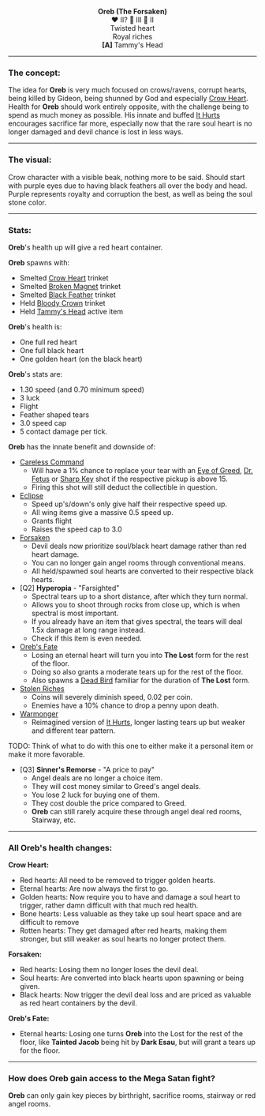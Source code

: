 <p style="text-align: center;">
  <b>Oreb (The Forsaken)</b>
  <br>
  ❤ II? 🥾 III 🔪 II
  <br>
  Twisted heart
  <br>
  Royal riches
  <br>
  <b>[A]</b> Tammy's Head
</p>

---


### The concept:

The idea for **Oreb** is very much focused on crows/ravens, corrupt hearts, being killed by Gideon, being shunned by God and especially [Crow Heart](https://bindingofisaacrebirth.fandom.com/wiki/Crow_Heart).
Health for **Oreb** should work entirely opposite, with the challenge being to spend as much money as possible.
His innate and buffed [It Hurts](https://bindingofisaacrebirth.fandom.com/wiki/It_Hurts) encourages sacrifice far more, especially now that the rare soul heart is no longer damaged and devil chance is lost in less ways.

---

### The visual:

Crow character with a visible beak, nothing more to be said.
Should start with purple eyes due to having black feathers all over the body and head.
Purple represents royalty and corruption the best, as well as being the soul stone color.

---

### Stats:

**Oreb**'s health up will give a red heart container.

**Oreb** spawns with:
- Smelted [Crow Heart](https://bindingofisaacrebirth.fandom.com/wiki/Crow_Heart) trinket
- Smelted [Broken Magnet](https://bindingofisaacrebirth.fandom.com/wiki/Broken_Magnet) trinket
- Smelted [Black Feather](https://bindingofisaacrebirth.fandom.com/wiki/Black_Feather) trinket
- Held [Bloody Crown](https://bindingofisaacrebirth.fandom.com/wiki/Bloody_Crown) trinket
- Held [Tammy's Head](https://bindingofisaacrebirth.fandom.com/wiki/Tammy's_Head) active item

**Oreb**'s health is:
- One full red heart
- One full black heart
- One golden heart (on the black heart)

**Oreb**'s stats are:
- 1.30 speed (and 0.70 minimum speed)
- 3 luck
- Flight
- Feather shaped tears
- 3.0 speed cap
- 5 contact damage per tick.

**Oreb** has the innate benefit and downside of:
- [Careless Command](/docs/items/passive/shit/Careless%20Command/idea.md)
  - Will have a 1% chance to replace your tear with an [Eye of Greed](https://bindingofisaacrebirth.fandom.com/wiki/Eye_of_Greed), [Dr. Fetus](https://bindingofisaacrebirth.fandom.com/wiki/Dr._Fetus) or [Sharp Key](https://bindingofisaacrebirth.fandom.com/wiki/Sharp_Key) shot if the respective pickup is above 15.
  - Firing this shot will still deduct the collectible in question.
- [Eclipse](/docs/items/passive/amazing/Eclipse/idea.md)
  - Speed up's/down's only give half their respective speed up.
  - All wing items give a massive 0.5 speed up.
  - Grants flight
  - Raises the speed cap to 3.0
- [Forsaken](/docs/items/passive/okay/Forsaken/idea.md)
  - Devil deals now prioritize soul/black heart damage rather than red heart damage.
  - You can no longer gain angel rooms through conventional means.
  - All held/spawned soul hearts are converted to their respective black hearts.
- [Q2] **Hyperopia** - "Farsighted"
  - Spectral tears up to a short distance, after which they turn normal.
  - Allows you to shoot through rocks from close up, which is when spectral is most important.
  - If you already have an item that gives spectral, the tears will deal 1.5x damage at long range instead.
  - Check if this item is even needed.
- [Oreb's Fate](/docs/items/passive/shit/Oreb%27s%20Fate/idea.md)
  - Losing an eternal heart will turn you into **The Lost** form for the rest of the floor.
  - Doing so also grants a moderate tears up for the rest of the floor.
  - Also spawns a [Dead Bird](https://bindingofisaacrebirth.fandom.com/wiki/Dead_Bird) familiar for the duration of **The Lost** form.
- [Stolen Riches](/docs/items/passive/shit/Stolen%20Riches/idea.md)
  - Coins will severely diminish speed, 0.02 per coin.
  - Enemies have a 10% chance to drop a penny upon death.
- [Warmonger](/docs/items/passive/okay/Warmonger/idea.md)
  - Reimagined version of [It Hurts](https://bindingofisaacrebirth.fandom.com/wiki/It_Hurts), longer lasting tears up but weaker and different tear pattern.

TODO: Think of what to do with this one to either make it a personal item or make it more favorable.
- [Q3] **Sinner's Remorse** - "A price to pay"
  - Angel deals are no longer a choice item.
  - They will cost money similar to Greed's angel deals.
  - You lose 2 luck for buying one of them.
  - They cost double the price compared to Greed.
  - **Oreb** can still rarely acquire these through angel deal red rooms, Stairway, etc.

---

### All Oreb's health changes:

**Crow Heart:**
- Red hearts: All need to be removed to trigger golden hearts.
- Eternal hearts: Are now always the first to go.
- Golden hearts: Now require you to have and damage a soul heart to trigger, rather damn difficult with that much red health.
- Bone hearts: Less valuable as they take up soul heart space and are difficult to remove
- Rotten hearts: They get damaged after red hearts, making them stronger, but still weaker as soul hearts no longer protect them.

**Forsaken:**
- Red hearts: Losing them no longer loses the devil deal.
- Soul hearts: Are converted into black hearts upon spawning or being given.
- Black hearts: Now trigger the devil deal loss and are priced as valuable as red heart containers by the devil.

**Oreb's Fate:**
- Eternal hearts: Losing one turns **Oreb** into the Lost for the rest of the floor, like **Tainted Jacob** being hit by **Dark Esau**, but will grant a tears up for the floor.

---

### How does Oreb gain access to the Mega Satan fight?

**Oreb** can only gain key pieces by birthright, sacrifice rooms, stairway or red angel rooms.
